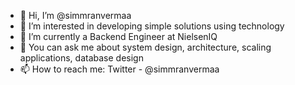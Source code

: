 - 👋 Hi, I’m @simmranvermaa
- 👀 I’m interested in developing simple solutions using technology
- 🌱 I’m currently a Backend Engineer at NielsenIQ
- 💞️ You can ask me about system design, architecture, scaling applications, database design
- 📫 How to reach me: Twitter - @simmranvermaa

<!---
simmranvermaa/simmranvermaa is a ✨ special ✨ repository because its `README.md` (this file) appears on your GitHub profile.
You can click the Preview link to take a look at your changes.
--->
